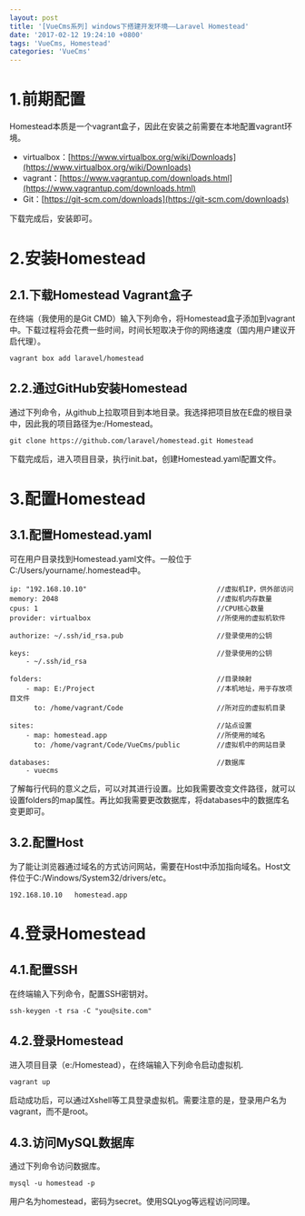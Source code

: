 ```yaml
---
layout: post
title: '[VueCms系列] windows下搭建开发环境——Laravel Homestead'
date: '2017-02-12 19:24:10 +0800'
tags: 'VueCms, Homestead'
categories: 'VueCms'
---
```

# 1.前期配置
Homestead本质是一个vagrant盒子，因此在安装之前需要在本地配置vagrant环境。

* virtualbox：[https://www.virtualbox.org/wiki/Downloads](https://www.virtualbox.org/wiki/Downloads)
* vagrant：[https://www.vagrantup.com/downloads.html](https://www.vagrantup.com/downloads.html)
* Git：[https://git-scm.com/downloads](https://git-scm.com/downloads)

下载完成后，安装即可。

# 2.安装Homestead
## 2.1.下载Homestead Vagrant盒子
在终端（我使用的是Git CMD）输入下列命令，将Homestead盒子添加到vagrant中。下载过程将会花费一些时间，时间长短取决于你的网络速度（国内用户建议开启代理）。

    vagrant box add laravel/homestead

## 2.2.通过GitHub安装Homestead
通过下列命令，从github上拉取项目到本地目录。我选择把项目放在E盘的根目录中，因此我的项目路径为e:/Homestead。

    git clone https://github.com/laravel/homestead.git Homestead

下载完成后，进入项目目录，执行init.bat，创建Homestead.yaml配置文件。

# 3.配置Homestead
## 3.1.配置Homestead.yaml
可在用户目录找到Homestead.yaml文件。一般位于C:/Users/yourname/.homestead中。

    ip: "192.168.10.10"                                //虚拟机IP，供外部访问
    memory: 2048                                       //虚拟机内存数量
    cpus: 1											   //CPU核心数量
    provider: virtualbox                               //所使用的虚拟机软件
 
    authorize: ~/.ssh/id_rsa.pub                       //登录使用的公钥
 
    keys:                                              //登录使用的公钥
        - ~/.ssh/id_rsa

    folders:                                           //目录映射
        - map: E:/Project                              //本机地址，用于存放项目文件
	      to: /home/vagrant/Code                       //所对应的虚拟机目录

    sites:                                             //站点设置
        - map: homestead.app                           //所使用的域名
          to: /home/vagrant/Code/VueCms/public         //虚拟机中的网站目录

    databases:                                         //数据库
        - vuecms

了解每行代码的意义之后，可以对其进行设置。比如我需要改变文件路径，就可以设置folders的map属性。再比如我需要更改数据库，将databases中的数据库名变更即可。

## 3.2.配置Host
为了能让浏览器通过域名的方式访问网站，需要在Host中添加指向域名。Host文件位于C:/Windows/System32/drivers/etc。

    192.168.10.10   homestead.app

# 4.登录Homestead
## 4.1.配置SSH
在终端输入下列命令，配置SSH密钥对。

    ssh-keygen -t rsa -C "you@site.com"  

## 4.2.登录Homestead
进入项目目录（e:/Homestead），在终端输入下列命令启动虚拟机.

    vagrant up

启动成功后，可以通过Xshell等工具登录虚拟机。需要注意的是，登录用户名为vagrant，而不是root。

## 4.3.访问MySQL数据库
通过下列命令访问数据库。

    mysql -u homestead -p

用户名为homestead，密码为secret。使用SQLyog等远程访问同理。 
 

